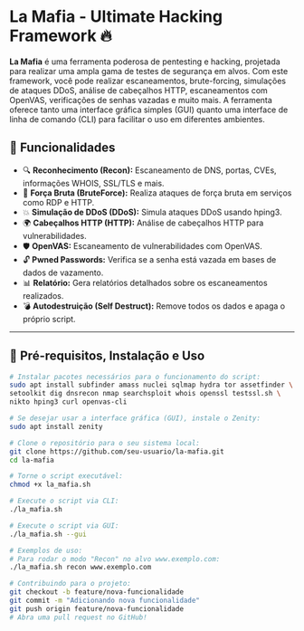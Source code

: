 # La Mafia - Ultimate Hacking Framework 🔥

**La Mafia** é uma ferramenta poderosa de pentesting e hacking, projetada para realizar uma ampla gama de testes de segurança em alvos. Com este framework, você pode realizar escaneamentos, brute-forcing, simulações de ataques DDoS, análise de cabeçalhos HTTP, escaneamentos com OpenVAS, verificações de senhas vazadas e muito mais. A ferramenta oferece tanto uma interface gráfica simples (GUI) quanto uma interface de linha de comando (CLI) para facilitar o uso em diferentes ambientes.

## 🚀 Funcionalidades  

- 🔍 **Reconhecimento (Recon):** Escaneamento de DNS, portas, CVEs, informações WHOIS, SSL/TLS e mais.
- 🔑 **Força Bruta (BruteForce):** Realiza ataques de força bruta em serviços como RDP e HTTP.
- 💥 **Simulação de DDoS (DDoS):** Simula ataques DDoS usando hping3.
- 🌍 **Cabeçalhos HTTP (HTTP):** Análise de cabeçalhos HTTP para vulnerabilidades.
- 🛡 **OpenVAS:** Escaneamento de vulnerabilidades com OpenVAS.
- 🔓 **Pwned Passwords:** Verifica se a senha está vazada em bases de dados de vazamento.
- 📊 **Relatório:** Gera relatórios detalhados sobre os escaneamentos realizados.
- 💣 **Autodestruição (Self Destruct):** Remove todos os dados e apaga o próprio script.

---

## 📌 Pré-requisitos, Instalação e Uso  

```bash
# Instalar pacotes necessários para o funcionamento do script:
sudo apt install subfinder amass nuclei sqlmap hydra tor assetfinder \
setoolkit dig dnsrecon nmap searchsploit whois openssl testssl.sh \
nikto hping3 curl openvas-cli

# Se desejar usar a interface gráfica (GUI), instale o Zenity:
sudo apt install zenity

# Clone o repositório para o seu sistema local:
git clone https://github.com/seu-usuario/la-mafia.git
cd la-mafia

# Torne o script executável:
chmod +x la_mafia.sh

# Execute o script via CLI:
./la_mafia.sh

# Execute o script via GUI:
./la_mafia.sh --gui

# Exemplos de uso:
# Para rodar o modo "Recon" no alvo www.exemplo.com:
./la_mafia.sh recon www.exemplo.com

# Contribuindo para o projeto:
git checkout -b feature/nova-funcionalidade
git commit -m "Adicionando nova funcionalidade"
git push origin feature/nova-funcionalidade
# Abra uma pull request no GitHub!
